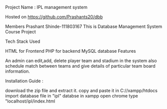 Project Name : IPL management system

Hosted on https://github.com/Prashants20/dbb

Members
Prashant Shinde-111803167
This is Database Management System Course Project

Tech Stack Used

HTML for Frontend
PHP for backend
MySQL database
Features


An admin can edit,add, delete player team and stadium in the system also schedule match between teams
 and give details of particular team board information.

Installation Guide :

download the zip file and extract it.
copy and paste it in C://xampp/htdocs
import database file in "ipl" databse in xampp
open chrome type "localhost/ipl/index.html
